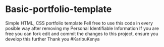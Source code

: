 # Basic-portfolio-template
Simple HTML, CSS portfolio template 
Fell free to use this code in every posible way after removing my Personal Identifiable Information
If you are free you can fork edit and commit the changes to this project, ensure you develop this further
Thank you
#KaribuKenya
